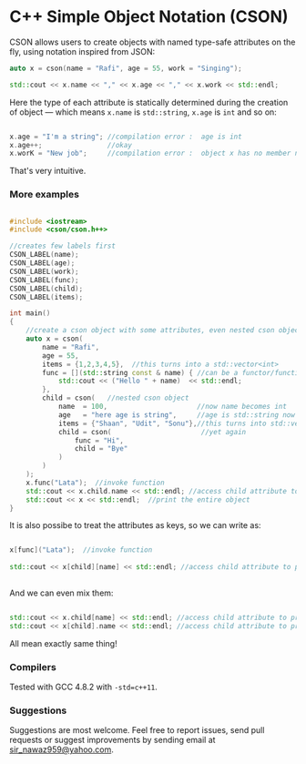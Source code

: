 
C++ Simple Object Notation (CSON)
=================================

CSON allows users to create objects with named type-safe attributes on the fly, using notation inspired from JSON:

```c++
auto x = cson(name = "Rafi", age = 55, work = "Singing");

std::cout << x.name << "," << x.age << "," << x.work << std::endl;
```

Here the type of each attribute is statically determined during the creation of object &mdash; which means `x.name` is `std::string`, `x.age` is `int` and so on:

```c++

x.age = "I'm a string"; //compilation error :  age is int
x.age++;                //okay         
x.worK = "New job";     //compilation error :  object x has no member named `worK`
```

That's very intuitive. 


### More examples

```c++

#include <iostream>
#include <cson/cson.h++>

//creates few labels first
CSON_LABEL(name);
CSON_LABEL(age);
CSON_LABEL(work);
CSON_LABEL(func);
CSON_LABEL(child);
CSON_LABEL(items);

int main()
{
	//create a cson object with some attributes, even nested cson object
	auto x = cson(
		name = "Rafi",
		age = 55,
		items = {1,2,3,4,5},  //this turns into a std::vector<int>
		func = [](std::string const & name) { //can be a functor/function/lambda also
			std::cout << ("Hello " + name)  << std::endl; 
		},
		child = cson(   //nested cson object
			name  = 100,                      //now name becomes int
			age   = "here age is string",     //age is std::string now
			items = {"Shaan", "Udit", "Sonu"},//this turns into std::vector<std::string>
			child = cson(                      //yet again
				func = "Hi",
				child = "Bye"
			)
		)
	);
	x.func("Lata");  //invoke function
	std::cout << x.child.name << std::endl; //access child attribute to print it
	std::cout << x << std::endl;  //print the entire object
}
```

It is also possibe to treat the attributes as keys, so we can write as:
```c++

x[func]("Lata");  //invoke function
	
std::cout << x[child][name] << std::endl; //access child attribute to print it
	
```

And we can even mix them:
```c++

std::cout << x.child[name] << std::endl; //access child attribute to print it
std::cout << x[child].name << std::endl; //access child attribute to print it
```

All mean exactly same thing!

### Compilers

Tested with GCC 4.8.2 with `-std=c++11`.


### Suggestions

Suggestions are most welcome. Feel free to report issues, send pull requests or suggest improvements by sending email at sir_nawaz959@yahoo.com. 


